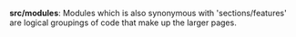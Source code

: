 **src/modules**: Modules which is also synonymous with 'sections/features' are logical groupings of code that make up the larger pages.
